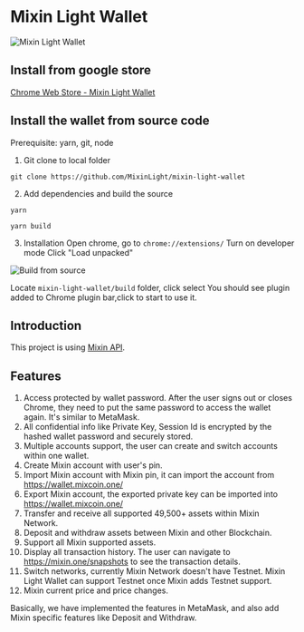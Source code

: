# Mixin Light Wallet

![Mixin Light Wallet](https://github.com/mixinlight/mixin-light-wallet/blob/master/assets/ScreenShot.png "Mixin Light Wallet")

## Install from google store
[Chrome Web Store - Mixin Light Wallet](https://chrome.google.com/webstore/detail/mixin-light-wallet/fkooimefaedifbjpkinhckcdpmgmihhe)

## Install the wallet from source code

Prerequisite: yarn, git, node

1. Git clone to local folder

```git clone https://github.com/MixinLight/mixin-light-wallet```

2. Add dependencies and build the source

```yarn```

```yarn build```

3. Installation
Open chrome, go to `chrome://extensions/`
Turn on developer mode
Click "Load unpacked"

![Build from source](https://github.com/mixinlight/mixin-light-wallet/blob/master/assets/chromeextension.png "Chrome Extension")

Locate ```mixin-light-wallet/build``` folder, click select
You should see plugin added to Chrome plugin bar,click to start to use it.


## Introduction

This project is using [Mixin API](https://developers.mixin.one/api).


## Features

1. Access protected by wallet password. After the user signs out or closes Chrome, they need to put the same password to access the wallet again. It's similar to MetaMask.
2. All confidential info like Private Key, Session Id is encrypted by the hashed wallet password and securely stored.
3. Multiple accounts support, the user can create and switch accounts within one wallet.
4. Create Mixin account with user's pin.
5. Import Mixin account with Mixin pin, it can import the account from https://wallet.mixcoin.one/
6. Export Mixin account, the exported private key can be imported into https://wallet.mixcoin.one/
7. Transfer and receive all supported 49,500+ assets within Mixin Network.
8. Deposit and withdraw assets between Mixin and other Blockchain.
9. Support all Mixin supported assets.
10. Display all transaction history. The user can navigate to https://mixin.one/snapshots to see the transaction details.
11. Switch networks, currently Mixin Network doesn't have Testnet. Mixin Light Wallet can support Testnet once Mixin adds Testnet support.
12. Mixin current price and price changes.

Basically, we have implemented the features in MetaMask, and also add Mixin specific features like Deposit and Withdraw.

